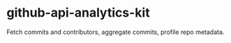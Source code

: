 # github-api-analytics-kit
Fetch commits and contributors, aggregate commits, profile repo metadata.

